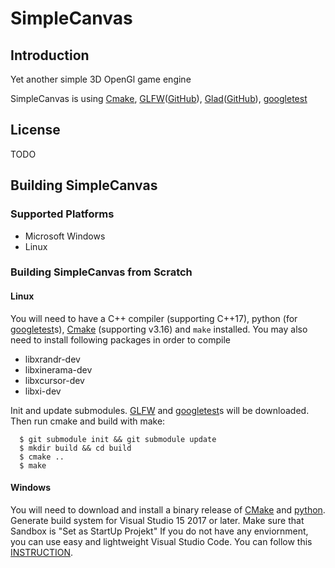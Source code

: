 # SimpleCanvas

## Introduction
Yet another simple 3D OpenGl game engine

SimpleCanvas is using [Cmake](https://cmake.org/), [GLFW](https://www.glfw.org/)([GitHub](https://github.com/glfw/glfw)),  [Glad](https://glad.dav1d.de/)([GitHub](https://github.com/Dav1dde/glad)), [googletest](https://github.com/google/googletest)

## License

TODO

## Building SimpleCanvas

### Supported Platforms

* Microsoft Windows
* Linux

### Building SimpleCanvas from Scratch

#### Linux

You will need to have a C++ compiler (supporting C++17), python (for [googletest](https://github.com/google/googletest)s), [Cmake](https://cmake.org/) (supporting v3.16) and ``make`` installed.
You may also need to install following packages in order to compile

* libxrandr-dev
* libxinerama-dev
* libxcursor-dev
* libxi-dev


Init and update submodules. [GLFW](https://www.glfw.org/) and [googletest](https://github.com/google/googletest)s will be downloaded.
Then run cmake and build with make:

```
  $ git submodule init && git submodule update
  $ mkdir build && cd build
  $ cmake ..
  $ make
```

#### Windows

You will need to download and install a binary release of [CMake](https://cmake.org/download) and [python](https://www.python.org/downloads/windows/).
Generate build system for Visual Studio 15 2017 or later.
Make sure that Sandbox is "Set as StartUp Projekt"
If you do not have any enviornment, you can use easy and lightweight Visual Studio Code. You can follow this [INSTRUCTION](https://code.visualstudio.com/docs/cpp/config-msvc).